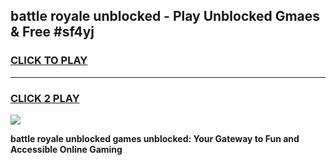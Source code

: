 
## battle royale unblocked - Play Unblocked Gmaes & Free #sf4yj
<h3>
<a href="https://news.freeplayer.one?title=battle_royale_unblocked&ref=26F">CLICK TO PLAY</a></h3>
<hr>

<h3>
<a href="https://news.freeplayer.one?title=battle_royale_unblocked&ref=26F">CLICK 2 PLAY</a>
  
</h3>

<a href="https://news.freeplayer.one?title=battle_royale_unblocked&ref=26F/"><img src="https://clearcache.store/games.png"></a>


**battle royale unblocked games unblocked: Your Gateway to Fun and Accessible Online Gaming**
